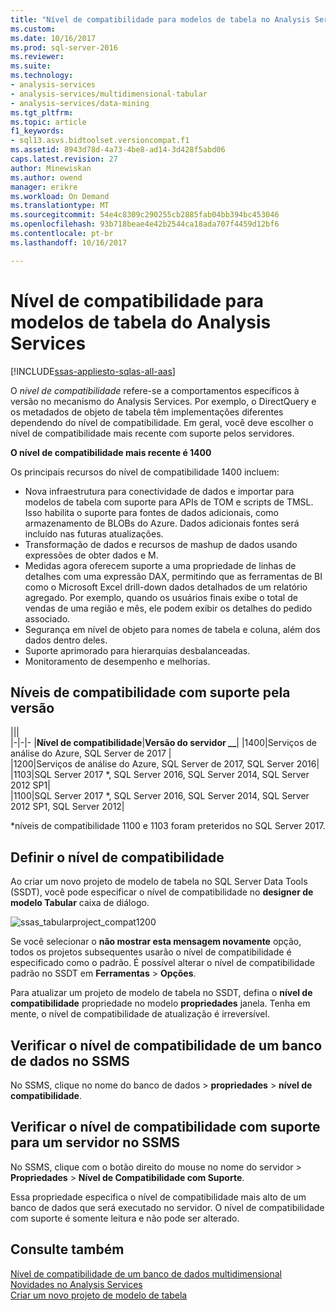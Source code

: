 ```yaml
---
title: "Nível de compatibilidade para modelos de tabela no Analysis Services | Microsoft Docs"
ms.custom: 
ms.date: 10/16/2017
ms.prod: sql-server-2016
ms.reviewer: 
ms.suite: 
ms.technology:
- analysis-services
- analysis-services/multidimensional-tabular
- analysis-services/data-mining
ms.tgt_pltfrm: 
ms.topic: article
f1_keywords:
- sql13.asvs.bidtoolset.versioncompat.f1
ms.assetid: 8943d78d-4a73-4be8-ad14-3d428f5abd06
caps.latest.revision: 27
author: Minewiskan
ms.author: owend
manager: erikre
ms.workload: On Demand
ms.translationtype: MT
ms.sourcegitcommit: 54e4c8309c290255cb2885fab04bb394bc453046
ms.openlocfilehash: 93b718beae4e42b2544ca18ada707f4459d12bf6
ms.contentlocale: pt-br
ms.lasthandoff: 10/16/2017

---
```

# <a name="compatibility-level-for-analysis-services-tabular-models"></a>Nível de compatibilidade para modelos de tabela do Analysis Services
[!INCLUDE[ssas-appliesto-sqlas-all-aas](../../includes/ssas-appliesto-sqlas-all-aas.md)]

  O *nível de compatibilidade* refere-se a comportamentos específicos à versão no mecanismo do Analysis Services. Por exemplo, o DirectQuery e os metadados de objeto de tabela têm implementações diferentes dependendo do nível de compatibilidade. Em geral, você deve escolher o nível de compatibilidade mais recente com suporte pelos servidores.

  **O nível de compatibilidade mais recente é 1400** 
  
Os principais recursos do nível de compatibilidade 1400 incluem:

*  Nova infraestrutura para conectividade de dados e importar para modelos de tabela com suporte para APIs de TOM e scripts de TMSL. Isso habilita o suporte para fontes de dados adicionais, como armazenamento de BLOBs do Azure. Dados adicionais fontes será incluído nas futuras atualizações.
*  Transformação de dados e recursos de mashup de dados usando expressões de obter dados e M.
*  Medidas agora oferecem suporte a uma propriedade de linhas de detalhes com uma expressão DAX, permitindo que as ferramentas de BI como o Microsoft Excel drill-down dados detalhados de um relatório agregado. Por exemplo, quando os usuários finais exibe o total de vendas de uma região e mês, ele podem exibir os detalhes do pedido associado. 
*  Segurança em nível de objeto para nomes de tabela e coluna, além dos dados dentro deles.
*  Suporte aprimorado para hierarquias desbalanceadas.
*  Monitoramento de desempenho e melhorias.

  
## <a name="supported-compatibility-levels-by-version"></a>Níveis de compatibilidade com suporte pela versão
  
|||  
|-|-|- 
|**Nível de compatibilidade**|**Versão do servidor __**| 
|1400|Serviços de análise do Azure, SQL Server de 2017 |  
|1200|Serviços de análise do Azure, SQL Server de 2017, SQL Server 2016| 
|1103|SQL Server 2017 *, SQL Server 2016, SQL Server 2014, SQL Server 2012 SP1|  
|1100|SQL Server 2017 *, SQL Server 2016, SQL Server 2014, SQL Server 2012 SP1, SQL Server 2012| 

\*níveis de compatibilidade 1100 e 1103 foram preteridos no SQL Server 2017.
  
## <a name="set-compatibility-level"></a>Definir o nível de compatibilidade 
 Ao criar um novo projeto de modelo de tabela no SQL Server Data Tools (SSDT), você pode especificar o nível de compatibilidade no **designer de modelo Tabular** caixa de diálogo. 
  
 ![ssas_tabularproject_compat1200](../../analysis-services/tabular-models/media/ssas-tabularproject-compat1200.png)  
  
 Se você selecionar o **não mostrar esta mensagem novamente** opção, todos os projetos subsequentes usarão o nível de compatibilidade é especificado como o padrão. É possível alterar o nível de compatibilidade padrão no SSDT em **Ferramentas** > **Opções**.  
  
 Para atualizar um projeto de modelo de tabela no SSDT, defina o **nível de compatibilidade** propriedade no modelo **propriedades** janela. Tenha em mente, o nível de compatibilidade de atualização é irreversível.
  
## <a name="check-compatibility-level-for-a-database-in-ssms"></a>Verificar o nível de compatibilidade de um banco de dados no SSMS  
 No SSMS, clique no nome do banco de dados > **propriedades** > **nível de compatibilidade**.  
  
## <a name="check-supported-compatibility-level-for-a-server-in-ssms"></a>Verificar o nível de compatibilidade com suporte para um servidor no SSMS  
 No SSMS, clique com o botão direito do mouse no nome do servidor > **Propriedades** > **Nível de Compatibilidade com Suporte**.  
  
 Essa propriedade especifica o nível de compatibilidade mais alto de um banco de dados que será executado no servidor. O nível de compatibilidade com suporte é somente leitura e não pode ser alterado.  
  
## <a name="see-also"></a>Consulte também  
 [Nível de compatibilidade de um banco de dados multidimensional](../../analysis-services/multidimensional-models/compatibility-level-of-a-multidimensional-database-analysis-services.md)   
 [Novidades no Analysis Services](../../analysis-services/what-s-new-in-analysis-services.md)   
 [Criar um novo projeto de modelo de tabela](../../analysis-services/tabular-models/create-a-new-tabular-model-project-analysis-services.md)  
  
  

